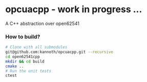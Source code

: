 # opcuacpp - __work in progress ...__
A C++ abstraction over open62541


### How to build?
```bash
# Clone with all submodules
git@github.com:kannoth/opcuacpp.git --recursive
cd open62541cpp 
mkdir && cd build
cmake ..
# Run the unit tests
ctest
```

